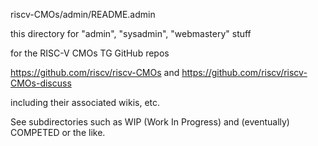 riscv-CMOs/admin/README.admin

this directory for "admin", "sysadmin", "webmastery" stuff 

for the RISC-V CMOs TG GitHub repos

https://github.com/riscv/riscv-CMOs
and
https://github.com/riscv/riscv-CMOs-discuss

including their associated wikis, etc.


See subdirectories such as WIP (Work In Progress)
and (eventually) COMPETED or the like.
